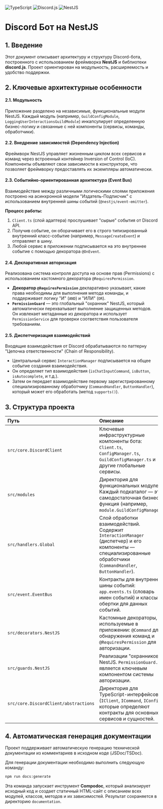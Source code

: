 ![TypeScript](https://img.shields.io/badge/typescript-%23007ACC.svg?style=for-the-badge&logo=typescript&logoColor=white)
![Discord.js](https://img.shields.io/badge/Discord.js-%235865F2.svg?style=for-the-badge&logo=discord&logoColor=white)
![NestJS](https://img.shields.io/badge/nestjs-%23E0234E.svg?style=for-the-badge&logo=nestjs&logoColor=white)
# Discord Бот на NestJS

## 1. Введение

Этот документ описывает архитектуру и структуру Discord-бота, построенного с использованием фреймворка **NestJS** и библиотеки **discord.js**. Проект ориентирован на модульность, расширяемость и удобство поддержки.

## 2. Ключевые архитектурные особенности

#### 2.1. Модульность
Приложение разделено на независимые, функциональные модули NestJS. Каждый модуль (например, `GuildConfigModule`, `LoggingUserInteractionsGuildModule`) инкапсулирует определенную бизнес-логику и связанные с ней компоненты (сервисы, команды, обработчики).

#### 2.2. Внедрение зависимостей (Dependency Injection)
Фреймворк NestJS управляет жизненным циклом всех сервисов и команд через встроенный контейнер Inversion of Control (IoC). Компоненты объявляют свои зависимости в конструкторе, что позволяет фреймворку предоставлять их экземпляры автоматически.

#### 2.3. Событийно-ориентированная архитектура (Event Bus)
Взаимодействие между различными логическими слоями приложения построено на асинхронной модели "Издатель-Подписчик" с использованием внутренней шины событий (`@nestjs/event-emitter`).

**Процесс работы:**
1.  `Client.ts` (слой адаптера) прослушивает "сырые" события от Discord API.
2.  Получив событие, он оборачивает его в строго типизированный внутренний класс-событие (например, `MessageCreateEvent`) и отправляет в шину.
3.  Любой сервис в приложении подписывается на это внутреннее событие с помощью декоратора `@OnEvent`.

#### 2.4. Декларативная авторизация
Реализована система контроля доступа на основе прав (Permissions) с использованием кастомного декоратора `@RequiresPermission`.
*   **Декоратор `@RequiresPermission`** декларативно указывает, какие права необходимы для выполнения метода команды, и поддерживает логику "И" (`AND`) и "ИЛИ" (`OR`).
*   **`PermissionGuard`** — это глобальный "охранник" NestJS, который автоматически перехватывает выполнение защищенных методов. Он извлекает метаданные из декоратора и использует `PermissionService` для проверки соответствия пользователя требованиям.

#### 2.5. Диспетчеризация взаимодействий
Входящие взаимодействия от Discord обрабатываются по паттерну "Цепочка ответственности" (Chain of Responsibility).
*   Центральный сервис `InteractionManager` подписывается на общее событие создания взаимодействия.
*   Он определяет тип взаимодействия (`isChatInputCommand`, `isButton`, `isAutocomplete`, и т.д.).
*   Затем он передает взаимодействие первому зарегистрированному специализированному обработчику (`CommandHandler`, `ButtonHandler`), который может его обработать (метод `supports()`).

## 3. Структура проекта

| Путь | Описание |
| :--- | :--- |
| `src/core.DiscordClient` | Ключевые инфраструктурные компоненты бота: `Client.ts`, `ConfigManager.ts`, `GuildConfigManager.ts` и другие глобальные сервисы. |
| `src/modules` | Директория для функциональных модулей. Каждый подкаталог — это самодостаточная бизнес-функция (например, `module.GuildConfigManager`). |
| `src/handlers.Global` | Слой обработки взаимодействий. Содержит `InteractionManager` (диспетчер) и его компоненты — специализированные обработчики (`CommandHandler`, `ButtonHandler`). |
| `src/event.EventBus` | Контракты для внутренней шины событий: `app.events.ts` (словарь имен событий) и классы-обертки для данных событий. |
| `src/decorators.NestJS` | Кастомные декораторы, используемые в приложении: `@Command` для обнаружения команд и `@RequiresPermission` для авторизации. |
| `src/guards.NestJS` | Реализации "охранников" NestJS. `PermissionGuard.ts` является ключевым компонентом системы авторизации. |
| `src/core.DiscordClient/abstractions` | Директория для TypeScript-интерфейсов (`IClient`, `ICommand`, `IConfig`), которые определяют контракты для основных сервисов и сущностей. |

## 4. Автоматическая генерация документации

Проект поддерживает автоматическую генерацию технической документации из комментариев в исходном коде (JSDoc/TSDoc).

Для генерации документации необходимо выполнить следующую команду:

```bash
npm run docs:generate
```

Эта команда запускает инструмент **Compodoc**, который анализирует исходный код и создает статичный HTML-сайт с описанием всех модулей, классов, методов и их зависимостей. Результат сохраняется в директорию `documentation`.
